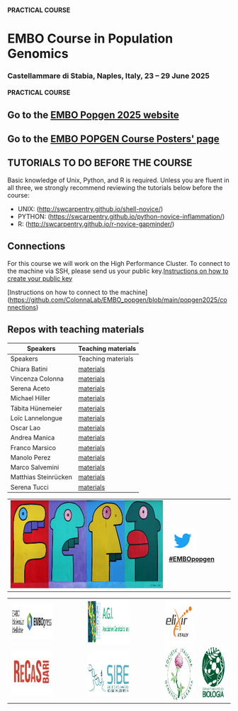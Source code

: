 #### PRACTICAL COURSE

# EMBO Course in Population Genomics
### Castellammare di Stabia, Naples, Italy, 23 – 29 June 2025

#### PRACTICAL COURSE

## Go to the [EMBO Popgen 2025 website](https://meetings.embo.org/event/25-pop-genomics) 

## Go to the [EMBO POPGEN Course Posters' page](https://www.jeangilder.it/pop-genomics/) 

## TUTORIALS TO DO BEFORE THE COURSE
Basic knowledge of Unix, Python, and R is required. Unless you are fluent in all three, we strongly recommend reviewing the tutorials below before the course:

- UNIX:  (http://swcarpentry.github.io/shell-novice/)
- PYTHON: (https://swcarpentry.github.io/python-novice-inflammation/)
- R:  (http://swcarpentry.github.io/r-novice-gapminder/)
  
## Connections

For this course we will work on the High Performance Cluster. 
To connect to the machine via SSH, please send us your public key.[Instructions on how to create your public key](https://github.com/ColonnaLab/EMBO_popgen/blob/main/popgen2025/connections/EMBO_POPGEN2025_keypair.pdf)

[Instructions on how to connect to the machine] 
(https://github.com/ColonnaLab/EMBO_popgen/blob/main/popgen2025/connections)

## Repos with teaching materials
| Speakers | Teaching materials |
|--------------------|-----------------|
| Speakers | Teaching materials |
| Chiara Batini | [materials](Chiara_Batini) |
| Vincenza Colonna| [materials](Vincenza_Colonna) |
| Serena Aceto | [materials](Serena_Aceto) |
| Michael Hiller | [materials](Michael_Hiller) |
| Tábita Hünemeier | [materials](Tabita_Hunemeier) |
| Loïc Lannelongue | [materials](Loic_Lannelongue) |
| Oscar Lao | [materials](Oscar_Lao) |
| Andrea Manica | [materials](Andrea_Manica) |
| Franco Marsico | [materials](Franco_Marsico) |
| Manolo Perez | [materials](Manolo_Perez) |
| Marco Salvemini | [materials](Marco_Salvemini) |
| Matthias Steinrücken | [materials](Matthias_Steinrucken) |
| Serena Tucci | [materials](Serena_Tucci) |



<table style="width:100%">
   <tr>
     <td><img src="./img/popgenlogo.png" alt="yay" height="200" width="700"></td> <td><a href="https://twitter.com/hashtag/EMBOpopgen?src=hashtag_click"><img src="./img/tw.png" alt="yay" height="60" width="60"><b>#EMBOpopgen</b></td>    
     <tr/>
</table>


<table width="700">
  <tr>
    <td align="center">
        <img src="./img/embo.png" alt="EMBO" height="80" width="300">
    </td>
    <td width="50"></td>
    <td align="center">
      <a href="https://www.associazionegeneticaitaliana.it/">
        <img src="./img/AGI.jpeg" alt="AGI" height="100" width="300">
      </a>
    </td>
    <td width="50"></td>
    <td align="center">
      <a href="https://elixir-europe.org/about-us/who-we-are/nodes/italy">
        <img src="./img/elixir.png" alt="ELIXIR" height="100" width="200">
      </a>
    </td>
  </tr>
   <tr>
    <td align="center">
      <a href="https://www.recas-bari.it/index.php/en/">
        <img src="./img/RECAS.png" alt="RECAS" height="100" width="200">
      </a>
    </td>
    <td width="25"></td>
    <td align="center">
      <a href="https://www.sibe-iseb.it">
        <img src="./img/SIBE.webp" alt="SIBE" height="100" width="200">
      </a>
    </td>
    <td width="25"></td>
    <td align="center">
      <a href="http://www.geneticagraria.it/">
        <img src="./img/SSIGA.png" alt="SSIGA" height="120" width="200">
      </a>
    </td>
    <td align="center">
      <a href="https://www.unina.it">
        <img src="./img/UNINA.jpg" alt="UNINA" height="120" width="200">
      </a>
    </td>
  </tr>
</table>
